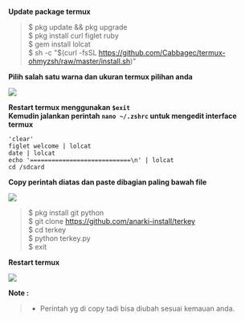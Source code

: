 **Update package termux**

> $ pkg update && pkg upgrade           
> $ pkg install curl figlet ruby                         
> $ gem install lolcat                                
> $ sh -c "$(curl -fsSL https://github.com/Cabbagec/termux-ohmyzsh/raw/master/install.sh)"   

**Pilih salah satu warna dan ukuran termux pilihan anda**

![](https://i.ibb.co/yf5YpVZ/photo-2020-11-24-20-16-05.jpg)

**Restart termux menggunakan `$exit`**                                  
**Kemudin jalankan perintah `nano ~/.zshrc` untuk mengedit interface termux**

```
'clear'               
figlet welcome | lolcat                  
date | lolcat                   
echo '============================\n' | lolcat              
cd /sdcard                        
```

**Copy perintah diatas dan paste dibagian paling bawah file**

![](https://i.ibb.co/sVYQ0Nj/photo-2020-11-24-20-16-02.jpg)

> $ pkg install git python                          
> $ git clone https://github.com/anarki-install/terkey    
> $ cd terkey                           
> $ python terkey.py                        
> $ exit                              

**Restart termux**

![](https://i.ibb.co/S6LpdrC/photo-2020-11-24-20-26-33.jpg)

**Note :**
>- Perintah yg di copy tadi bisa diubah sesuai kemauan anda.
